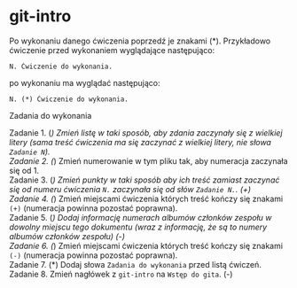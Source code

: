 # git-intro

Po wykonaniu danego ćwiczenia poprzedź je znakami (*).
Przykładowo ćwiczenie przed wykonaniem wyglądające następująco:
```
N. Ćwiczenie do wykonania.
```
po wykonaniu ma wyglądać następująco:
```
N. (*) Ćwiczenie do wykonania.
```
Zadania do wykonania

Zadanie 1. (*) Zmień listę w taki sposób, aby zdania zaczynały się z wielkiej litery (sama treść ćwiczenia ma się zaczynać z wielkiej litery, nie słowa `Zadanie N`). \
Zadanie 2. (*)  Zmień numerowanie w tym pliku tak, aby numeracja zaczynała się od 1. \
Zadanie 3. (*)  Zmień punkty w taki sposób aby ich treść zamiast zaczynać się od numeru ćwiczenia `N.` zaczynała się od słów `Zadanie N.`. (+) \
Zadanie 4. (*)  Zmień miejscami ćwiczenia których treść kończy się znakami `(+)` (numeracja powinna pozostać poprawna). \
Zadanie 5. (*)  Dodaj informację numerach albumów członków zespołu w dowolny miejscu tego dokumentu (wraz z informację, że są to numery albumów członków zespołu) (-) \
Zadanie 6. (*) Zmień miejscami ćwiczenia których treść kończy się znakami `(-)` (numeracja powinna pozostać poprawna). \
Zadanie 7. (*) Dodaj słowa `Zadania do wykonania` przed listą ćwiczeń. \
Zadanie 8. Zmień nagłówek z `git-intro` na `Wstęp do gita`. (-) 


